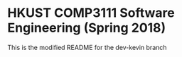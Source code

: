 # HKUST COMP3111 Software Engineering (Spring 2018)
This is the modified README for the dev-kevin branch




